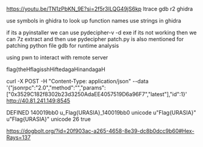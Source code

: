 https://youtu.be/TN1zPbKN_9E?si=2f5r3ILQG49jS6kp 
ltrace 
gdb 
r2 
ghidra 

use symbols in ghidra to look up function names use strings in ghidra 

if its a pyinstaller we can use pydecipher-v -d exe 
if its not working then we can 7z extract and then use pydecipher patch.py is also mentioned for patching python file gdb for runtime analysis 

using pwn to interact with remote server

flag{theHflagisshHiftedagaHinandagaH

curl -X POST -H "Content-Type: application/json" --data '{"jsonrpc":"2.0","method":"","params":["0x3529C182f8302b23d3250AdaEE4057519D6a96F7","latest"],"id":1}' http://40.81.241.149:8545

DEFINED	140019bb0	u_Flag{URASIA}_140019bb0	unicode u"Flag{URASIA}"	u"Flag{URASIA}"	unicode	26	true

https://dogbolt.org/?id=20f903ac-a265-4658-8e39-dc8b0dcc9b60#Hex-Rays=137